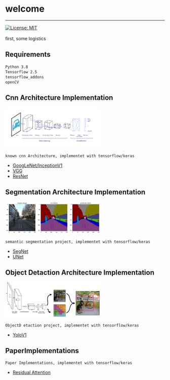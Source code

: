 # welcome 
--------------------------------------------------------------------------------
[![License: MIT](https://img.shields.io/badge/License-MIT-yellow.svg)](https://opensource.org/licenses/MIT)
<br/><br/>
 first, some logistics 

## Requirements

    Python 3.8
    Tensorflow 2.5
    tensorflow_addons
    openCV

## Cnn Architecture Implementation
<img src="img/cnn.png" alt="cnn" width="300"/>

    known cnn Architecture, implementet with tensorflow/keras 

* [GoogLeNet/InceptionV1](https://github.com/giladElichai/public/tree/main/CnnArchitecture/GoogLeNet_InceptionV1)
* [VGG](https://github.com/giladElichai/public/tree/main/CnnArchitecture/VGG)
* [ResNet](https://github.com/giladElichai/public/tree/main/CnnArchitecture/ResNet)
 


## Segmentation Architecture Implementation
<img src="img/semantic-segmentation.png" alt="cnn" width="300"/>

    semantic segmentation project, implementet with tensorflow/keras 

* [SegNet](https://github.com/giladElichai/public/tree/main/segmentation/SEGNet)
* [UNet](https://github.com/giladElichai/public/tree/main/segmentation/UNET)


## Object Detaction Architecture Implementation
<img src="img/yolo_.png" alt="cnn" width="300"/>

    ObjectD etaction project, implementet with tensorflow/keras 

* [YoloV1](https://github.com/giladElichai/public/tree/main/ObjectDetaction/Yolov1)



## PaperImplementations

    Paper Implementations, implementet with tensorflow/keras     

* [Residual Attention](https://github.com/giladElichai/public/tree/main/PaperImplementations/ResidualAttention)

